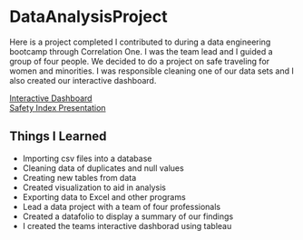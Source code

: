 <h1>DataAnalysisProject</h1>


<p>Here is a project completed I contributed to during a data engineering bootcamp through Correlation One. I was the team lead and I guided a group of four people. We decided to do a project on safe traveling for women and minorities. I was responsible cleaning one of our data sets and I also created our interactive dashboard. </p>

[Interactive Dashboard](https://public.tableau.com/views/Team16Dashboard/Missionpage?:language=en-US&publish=yes&:display_count=n&:origin=viz_share_link) <br>
[Safety Index Presentation](https://drive.google.com/file/d/1tCafBT0xwrQGeVIPnjDqIkicf4u38KMU/view?usp=sharing)


<h2>Things I Learned</h2>

<ul>
  <li>Importing csv files into a database</li>
  <li>Cleaning data of duplicates and null values</li>
  <li>Creating new tables from data</li>
  <li>Created visualization to aid in analysis</li>
  <li>Exporting data to Excel and other programs</li>
  <li>Lead a data project with a team of four professionals</li>
  <li>Created a datafolio to display a summary of our findings</li>
  <li>I created the teams interactive dashborad using tableau</li>
</ul>


